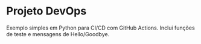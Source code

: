 # Projeto DevOps
Exemplo simples em Python para CI/CD com GitHub Actions.
Inclui funções de teste e mensagens de Hello/Goodbye.
